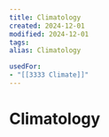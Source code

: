 ```yaml
---
title: Climatology
created: 2024-12-01
modified: 2024-12-01
tags: 
alias: Climatology

usedFor:
- "[[3333 Climate]]"
---
```

# Climatology
